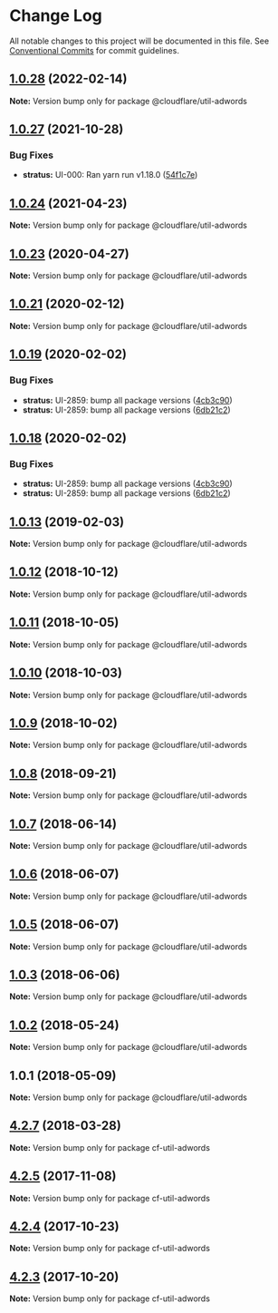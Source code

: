 # Change Log

All notable changes to this project will be documented in this file.
See [Conventional Commits](https://conventionalcommits.org) for commit guidelines.

## [1.0.28](http://stash.cfops.it:7999/fe/stratus/compare/@cloudflare/util-adwords@1.0.27...@cloudflare/util-adwords@1.0.28) (2022-02-14)

**Note:** Version bump only for package @cloudflare/util-adwords





## [1.0.27](http://stash.cfops.it:7999/fe/stratus/compare/@cloudflare/util-adwords@1.0.24...@cloudflare/util-adwords@1.0.27) (2021-10-28)


### Bug Fixes

* **stratus:** UI-000: Ran yarn run v1.18.0 ([54f1c7e](http://stash.cfops.it:7999/fe/stratus/commits/54f1c7e))





## [1.0.24](http://stash.cfops.it:7999/fe/stratus/compare/@cloudflare/util-adwords@1.0.23...@cloudflare/util-adwords@1.0.24) (2021-04-23)

**Note:** Version bump only for package @cloudflare/util-adwords





## [1.0.23](http://stash.cfops.it:7999/fe/stratus/compare/@cloudflare/util-adwords@1.0.21...@cloudflare/util-adwords@1.0.23) (2020-04-27)

**Note:** Version bump only for package @cloudflare/util-adwords





## [1.0.21](http://stash.cfops.it:7999/fe/stratus/compare/@cloudflare/util-adwords@1.0.19...@cloudflare/util-adwords@1.0.21) (2020-02-12)

**Note:** Version bump only for package @cloudflare/util-adwords





## [1.0.19](http://stash.cfops.it:7999/fe/stratus/compare/@cloudflare/util-adwords@1.0.13...@cloudflare/util-adwords@1.0.19) (2020-02-02)


### Bug Fixes

* **stratus:** UI-2859: bump all package versions ([4cb3c90](http://stash.cfops.it:7999/fe/stratus/commits/4cb3c90))
* **stratus:** UI-2859: bump all package versions ([6db21c2](http://stash.cfops.it:7999/fe/stratus/commits/6db21c2))





## [1.0.18](http://stash.cfops.it:7999/fe/stratus/compare/@cloudflare/util-adwords@1.0.13...@cloudflare/util-adwords@1.0.18) (2020-02-02)


### Bug Fixes

* **stratus:** UI-2859: bump all package versions ([4cb3c90](http://stash.cfops.it:7999/fe/stratus/commits/4cb3c90))
* **stratus:** UI-2859: bump all package versions ([6db21c2](http://stash.cfops.it:7999/fe/stratus/commits/6db21c2))





<a name="1.0.13"></a>
## [1.0.13](http://stash.cfops.it:7999/fe/stratus/compare/@cloudflare/util-adwords@1.0.12...@cloudflare/util-adwords@1.0.13) (2019-02-03)




**Note:** Version bump only for package @cloudflare/util-adwords

<a name="1.0.12"></a>
## [1.0.12](http://stash.cfops.it:7999/fe/stratus/compare/@cloudflare/util-adwords@1.0.11...@cloudflare/util-adwords@1.0.12) (2018-10-12)




**Note:** Version bump only for package @cloudflare/util-adwords

<a name="1.0.11"></a>

## [1.0.11](http://stash.cfops.it:7999/fe/stratus/compare/@cloudflare/util-adwords@1.0.10...@cloudflare/util-adwords@1.0.11) (2018-10-05)

**Note:** Version bump only for package @cloudflare/util-adwords

<a name="1.0.10"></a>

## [1.0.10](http://stash.cfops.it:7999/fe/stratus/compare/@cloudflare/util-adwords@1.0.9...@cloudflare/util-adwords@1.0.10) (2018-10-03)

**Note:** Version bump only for package @cloudflare/util-adwords

<a name="1.0.9"></a>

## [1.0.9](http://stash.cfops.it:7999/fe/stratus/compare/@cloudflare/util-adwords@1.0.8...@cloudflare/util-adwords@1.0.9) (2018-10-02)

**Note:** Version bump only for package @cloudflare/util-adwords

<a name="1.0.8"></a>

## [1.0.8](http://stash.cfops.it:7999/fe/stratus/compare/@cloudflare/util-adwords@1.0.7...@cloudflare/util-adwords@1.0.8) (2018-09-21)

**Note:** Version bump only for package @cloudflare/util-adwords

<a name="1.0.7"></a>

## [1.0.7](http://stash.cfops.it:7999/fe/stratus/compare/@cloudflare/util-adwords@1.0.6...@cloudflare/util-adwords@1.0.7) (2018-06-14)

**Note:** Version bump only for package @cloudflare/util-adwords

<a name="1.0.6"></a>

## [1.0.6](http://stash.cfops.it:7999/fe/stratus/compare/@cloudflare/util-adwords@1.0.3...@cloudflare/util-adwords@1.0.6) (2018-06-07)

**Note:** Version bump only for package @cloudflare/util-adwords

<a name="1.0.5"></a>

## [1.0.5](http://stash.cfops.it:7999/fe/stratus/compare/@cloudflare/util-adwords@1.0.3...@cloudflare/util-adwords@1.0.5) (2018-06-07)

**Note:** Version bump only for package @cloudflare/util-adwords

<a name="1.0.3"></a>

## [1.0.3](http://stash.cfops.it:7999/fe/stratus/compare/@cloudflare/util-adwords@1.0.2...@cloudflare/util-adwords@1.0.3) (2018-06-06)

**Note:** Version bump only for package @cloudflare/util-adwords

<a name="1.0.2"></a>

## [1.0.2](http://stash.cfops.it:7999/www/cf-ux/compare/@cloudflare/util-adwords@1.0.1...@cloudflare/util-adwords@1.0.2) (2018-05-24)

**Note:** Version bump only for package @cloudflare/util-adwords

<a name="1.0.1"></a>

## 1.0.1 (2018-05-09)

**Note:** Version bump only for package @cloudflare/util-adwords

<a name="4.2.7"></a>

## [4.2.7](http://stash.cfops.it:7999/www/cf-ux/compare/cf-util-adwords@4.2.5...cf-util-adwords@4.2.7) (2018-03-28)

**Note:** Version bump only for package cf-util-adwords

<a name="4.2.5"></a>

## [4.2.5](http://stash.cfops.it:7999/www/cf-ux/compare/cf-util-adwords@4.2.4...cf-util-adwords@4.2.5) (2017-11-08)

**Note:** Version bump only for package cf-util-adwords

<a name="4.2.4"></a>

## [4.2.4](http://stash.cfops.it:7999/www/cf-ux/compare/cf-util-adwords@4.2.3...cf-util-adwords@4.2.4) (2017-10-23)

**Note:** Version bump only for package cf-util-adwords

<a name="4.2.3"></a>

## [4.2.3](http://stash.cfops.it:7999/www/cf-ux/compare/cf-util-adwords@4.2.2...cf-util-adwords@4.2.3) (2017-10-20)

**Note:** Version bump only for package cf-util-adwords
